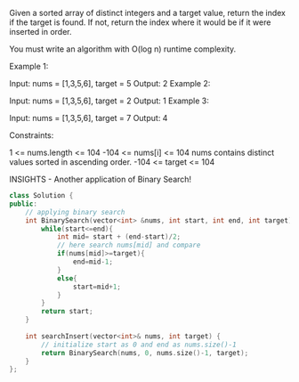 Given a sorted array of distinct integers and a target value, return the index if the target is found. If not, return the index where it would be if it were inserted in order.

You must write an algorithm with O(log n) runtime complexity.

 

Example 1:

Input: nums = [1,3,5,6], target = 5
Output: 2
Example 2:

Input: nums = [1,3,5,6], target = 2
Output: 1
Example 3:

Input: nums = [1,3,5,6], target = 7
Output: 4
 

Constraints:

1 <= nums.length <= 104
-104 <= nums[i] <= 104
nums contains distinct values sorted in ascending order.
-104 <= target <= 104


INSIGHTS - Another application of Binary Search!

```cpp
class Solution {
public:
    // applying binary search 
    int BinarySearch(vector<int> &nums, int start, int end, int target){
        while(start<=end){
            int mid= start + (end-start)/2;
            // here search nums[mid] and compare
            if(nums[mid]>=target){
                end=mid-1;
            }
            else{
                start=mid+1;
            }
        }
        return start;
    }
    
    int searchInsert(vector<int>& nums, int target) {
        // initialize start as 0 and end as nums.size()-1
        return BinarySearch(nums, 0, nums.size()-1, target);
    }
};
```
